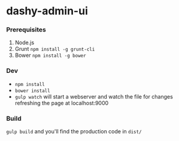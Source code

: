 dashy-admin-ui
==============

### Prerequisites
1) Node.js  
2) Grunt `npm install -g grunt-cli`  
3) Bower `npm install -g bower`  

### Dev 
* `npm install`
* `bower install`
* `gulp watch` will start a webserver and watch the file for changes refreshing the page at localhost:9000

### Build
`gulp build` and you'll find the production code in `dist/`